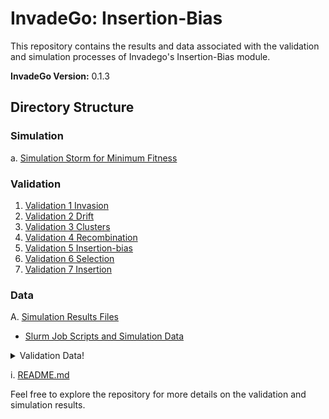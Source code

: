 # InvadeGo: Insertion-Bias
This repository contains the results and data associated with the validation and simulation processes of Invadego's Insertion-Bias module.

**InvadeGo Version:** 0.1.3

## Directory Structure

### Simulation

a.  [Simulation Storm for Minimum Fitness](./Minimum_Fitness.md)

### Validation

1. [Validation 1 Invasion](./Validation_1_invasion.md)
2. [Validation 2 Drift](./Validation_2_drift.md)
3. [Validation 3 Clusters](./Validation_3_clusters.md)
4. [Validation 4 Recombination](./Validation_4_recombination.md)
5. [Validation 5 Insertion-bias](./Validation_5_bias.md)
6. [Validation 6 Selection](./Validation_6_Selection.md)
7. [Validation 7 Insertion](./Validation_7_insertion.md)
   

### Data


A. [Simulation Results Files](./Simulation-Results_Files)

-  [Slurm Job Scripts and Simulation Data](./Simulation-Results_Files/Slurm-Jobs)

<details>
  <summary>Validation Data!</summary>


1. [validation_1](./Simulation-Results_Files/validation_1)
   
2. [validation_2](./Simulation-Results_Files/validation_2)
   
3. [validation_3](./Simulation-Results_Files/validation_3)
   
4. [validation_4](./Simulation-Results_Files/validation_4_redone)
   
5. [validation_5.1](./Simulation-Results_Files/validation_5.1)
   
6. [validation_5.2](./Simulation-Results_Files/validation_5.2)
   
7. [validation_6](./Simulation-Results_Files/validation_6)
   
8. [validation_7](./Simulation-Results_Files/validation_7)
   

</details>

i.  [README.md](./README.md)


Feel free to explore the repository for more details on the validation and simulation results.
